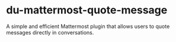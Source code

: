 # du-mattermost-quote-message
A simple and efficient Mattermost plugin that allows users to quote messages directly in conversations.
